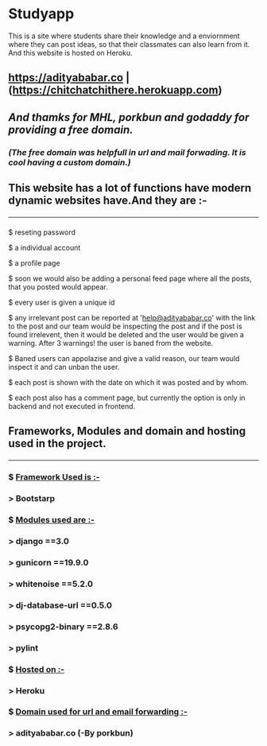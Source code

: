 # <b>Studyapp</b>
This is a site where students share their knowledge and a enviornment where they can post ideas, so that their classmates can also learn from it. And this website is hosted on Heroku.
## https://adityababar.co | (https://chitchatchithere.herokuapp.com)

## <i>And thamks for MHL, porkbun and godaddy for providing a free domain.

### (The free domain was helpfull in url and mail forwading. It is cool having a custom domain.)</i>

## <b>This website has a lot of functions have modern dynamic websites have.And they are :-</b><hr>

$ reseting password<br>

$ a individual account<br>

$ a profile page<br>

$ soon we would also be adding a personal feed page where all the posts, that you posted would appear.<br>

$ every user is given a unique id<br>

$ any irrelevant post can be reported at 'help@adityababar.co' with the link to the post and our team would be inspecting the post and if the post is found irrelevent, then it would be deleted and the user would be given a warning. After 3 warnings! the user is baned from the website.<br>

$ Baned users can appolazise and give a valid reason, our team would inspect it and can unban the user.<br>

$ each post is shown with the date on which it was posted and by whom.<br>

$ each post also has a comment page, but currently the option is only in backend and not executed in frontend. <br>

## <b>Frameworks, Modules and domain and hosting used in the project. </b><hr>

### $ <u><b>Framework Used is :-</b></u>
### > Bootstarp
### $ <u><b>Modules used are :-</b></u>                 
### > django ==3.0
### > gunicorn ==19.9.0
### > whitenoise ==5.2.0
### > dj-database-url ==0.5.0
### > psycopg2-binary ==2.8.6
### > pylint
### $ <u><b>Hosted on :-</b></u>
### > Heroku
### $ <u><b>Domain used for url and email forwarding :-</b></u>
###   > adityababar.co  (-By porkbun)


